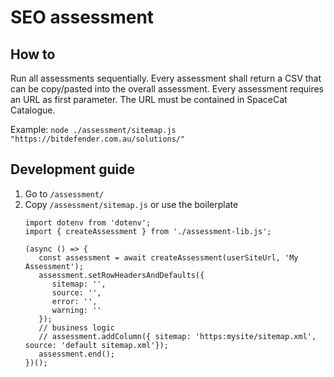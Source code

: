 # SEO assessment

## How to

Run all assessments sequentially. Every assessment shall return a CSV that can be copy/pasted into the overall assessment.
Every assessment requires an URL as first parameter. The URL must be contained in SpaceCat Catalogue.

Example: `node ./assessment/sitemap.js "https://bitdefender.com.au/solutions/"`

## Development guide

1. Go to `/assessment/`
2. Copy `/assessment/sitemap.js` or use the boilerplate
   ```
   import dotenv from 'dotenv';
   import { createAssessment } from './assessment-lib.js';

   (async () => {
      const assessment = await createAssessment(userSiteUrl, 'My Assessment');
      assessment.setRowHeadersAndDefaults({
         sitemap: '',
         source: '',
         error: '',
         warning: ''
      });
      // business logic
      // assessment.addColumn({ sitemap: 'https:mysite/sitemap.xml', source: 'default sitemap.xml'});
      assessment.end();
   })();
   ```
